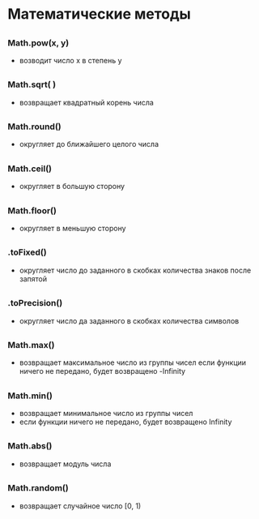 # Математические методы

## <h3>Math.pow(x, y)</h3>

- возводит число x в степень y

## <h3>Math.sqrt( )</h3>

- возвращает квадратный корень числа

## <h3>Math.round()</h3>

- округляет до ближайшего целого числа

## <h3>Math.ceil()</h3>

- округляет в большую сторону

## <h3>Math.floor()</h3>

- округляет в меньшую сторону

## <h3>.toFixed()</h3>

- округляет число до заданного в скобках количества знаков после запятой

## <h3>.toPrecision()</h3>

- округляет число да заданного в скобках количества символов

## <h3>Math.max()</h3>

- возвращает максимальное число из группы чисел
  если функции ничего не передано, будет возвращено -Infinity

## <h3>Math.min()</h3>

- возвращает минимальное число из группы чисел
- если функции ничего не передано, будет возвращено Infinity

## <h3>Math.abs()</h3>

- возвращает модуль числа

## <h3>Math.random()</h3>

- возвращает случайное число [0, 1)
